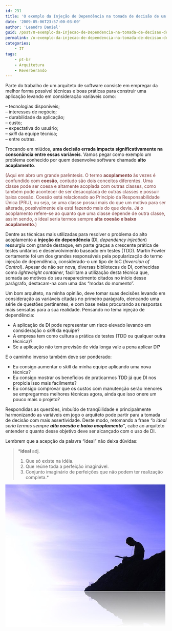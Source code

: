 ```yaml
---
id: 231
title: 'O exemplo da Injeção de Dependência na tomada de decisão de um arquiteto'
date: '2009-05-06T23:57:00-03:00'
author: 'Leandro Daniel'
guid: /post/O-exemplo-da-Injecao-de-Dependencia-na-tomada-de-decisao-de-um-arquiteto.aspx
permalink: /o-exemplo-da-injecao-de-dependencia-na-tomada-de-decisao-de-um-arquiteto/
categories:
    - IT
tags:
    - pt-br
    - Arquitetura
    - Reverberando
---
```


 Parte do trabalho de um arquiteto de software consiste em empregar da melhor forma possível técnicas e boas práticas para construir uma aplicação levando em consideração variáveis como:

 – tecnologias disponíveis;   
 – interesses de negócio;   
 – durabilidade da aplicação;   
 – custo;   
 – expectativa do usuário;   
 – *skill* da equipe técnica;   
 – entre outras.

 Trocando em miúdos, **uma decisão errada impacta significativamente na consonância entre essas variáveis**. Vamos pegar como exemplo um problema conhecido por quem desenvolve software chamado **alto acoplamento**.

 <font color="#400000"><font color="#804040">(Aqui em abro um grande parêntesis. O termo **acoplamento** às vezes é confundido com **coesão**, contudo são dois conceitos diferentes. Uma classe pode ser coesa e altamente acoplada com outras classes, como também pode acontecer de ser desacoplada de outras classes e possuir baixa coesão. Coesão está relacionado ao Princípio da Responsabilidade Única (PRU), ou seja, se uma classe possui mais do que um motivo para ser alterada, possivelmente ela está fazendo mais do que devia. Já o acoplamento refere-se ao quanto que uma classe depende de outra classe, assim sendo, o ideal seria termos sempre **alta coesão e baixo acoplamento**.)</font></font>

 Dentre as técnicas mais utilizadas para resolver o problema do alto acoplamento a **injeção de** **dependência** (DI, *dependency injection*) <font color="#004080">**re**</font>ssurgiu com grande destaque, em parte graças a crescente prática de testes unitários e desenvolvimento baseado em testes (TDD). Martin Fowler certamente foi um dos grandes responsáveis pela popularização do termo injeção de dependência, considerado-o um tipo de IoC (*Inversion of Control*). Apesar de não ser nova, diversas bibliotecas de DI, conhecidas como *lightweight container*, facilitam a utilização desta técnica que, somada ao motivos do seu reaparecimento citados no início desse parágrafo, destacam-na com uma das “modas do momento”.

 Um bom arquiteto, na minha opinião, deve tomar suas decisões levando em consideração as variáveis citadas no primeiro parágrafo, elencando uma série de questões pertinentes, e com base nelas procurando as respostas mais sensatas para a sua realidade. Pensando no tema injeção de dependência:

- A aplicação de DI pode representar um risco elevado levando em consideração o *skill* da equipe?
- A empresa tem como cultura a prática de testes (TDD ou qualquer outra técnica)?
- Se a aplicação não tem previsão de vida longa vale a pena aplicar DI?

 E o caminho inverso também deve ser ponderado:

- Eu consigo aumentar o *skill* da minha equipe aplicando uma nova técnica?
- Eu consigo mostrar os benefícios de praticarmos TDD já que DI nos propicia isso mais facilmente?
- Eu consigo comprovar que os custos com manutenção serão menores se empregarmos melhores técnicas agora, ainda que isso onere um pouco mais o projeto?

 Respondidas as questões, imbuído de tranqüilidade e principalmente harmonizando as variáveis em jogo o arquiteto pode partir para a tomada de decisão com mais assertividade. Deste modo, retomando a frase *“o ideal seria termos sempre **alta coesão e baixo acoplamento**”*, cabe ao arquiteto entender o quanto desse objetivo deve ser alcançado com o uso de DI.

 Lembrem que a acepção da palavra “ideal” não deixa dúvidas:

> ***ideal** adj.   
>  1. Que só existe na idéia.   
>  2. Que reúne toda a perfeição imaginável.   
>  3. Conjunto imaginário de perfeições que não podem ter realização completa.*

 [![zen](/assets/pics/WindowsLiveWriter/EntLibparte5Injeodedependncia/1EE9F01F/zen_thumb.jpg "zen")](/assets/pics/WindowsLiveWriter/EntLibparte5Injeodedependncia/5630775A/zen.jpg)
